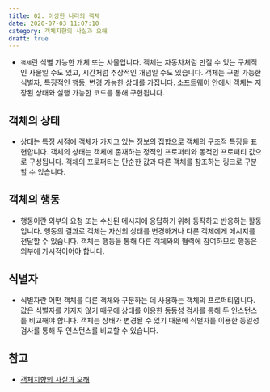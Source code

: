 ```yaml
---
title: 02. 이상한 나라의 객체
date: 2020-07-03 11:07:10
category: 객체지향의 사실과 오해
draft: true
---
```


- `객체`란 식별 가능한 개체 또는 사물입니다. 객체는 자동차처럼 만질 수 있는 구체적인 사물일 수도 있고, 시간처럼 추상적인 개념일 수도 있습니다. 객체는 구별 가능한 식별자, 특징적인 행동, 변경 가능한 상태를 가집니다. 소프트웨어 안에서 객체는 저장된 상태와 실행 가능한 코드를 통해 구현됩니다.

## 객체의 상태

- 상태는 특정 시점에 객체가 가지고 있는 정보의 집합으로 객체의 구조적 특징을 표현합니다. 객체의 상태는 객체에 존재하는 정적인 프로퍼티와 동적인 프로퍼티 값으로 구성됩니다. 객체의 프로퍼티는 단순한 값과 다른 객체를 참조하는 링크로 구분할 수 있습니다.

## 객체의 행동

- 행동이란 외부의 요청 또는 수신된 메시지에 응답하기 위해 동작하고 반응하는 활동입니다. 행동의 결과로 객체는 자신의 상태를 변경하거나 다른 객체에게 메시지를 전달할 수 있습니다. 객체는 행동을 통해 다른 객체와의 협력에 참여하므로 행동은 외부에 가시적이어야 합니다.

## 식별자

- 식별자란 어떤 객체를 다른 객체와 구분하는 데 사용하는 객체의 프로퍼티입니다. 값은 식별자를 가지지 않기 때문에 상태를 이용한 동등성 검사를 통해 두 인스턴스를 비교해야 합니다. 객체는 상태가 변경될 수 있기 때문에 식별자를 이용한 동일성 검사를 통해 두 인스턴스를 비교할 수 있습니다.

## 참고

- [객체지향의 사실과 오해](https://peter-cho.gitbook.io/book/11/undefined-3)
